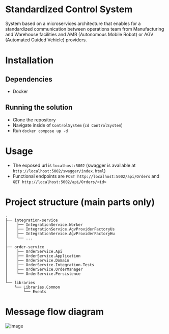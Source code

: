 # Standardized Control System

System based on a microservices architecture that enables for a standardized communication between operations team from Manufacturing and Warehouse facilities and AMR (Autonomous Mobile Robot) or AGV (Automated Guided Vehicle) providers.

# Installation
## Dependencies
- Docker

## Running the solution
- Clone the repository
- Navigate inside of `ControlSystem` (`cd ControlSystem`)
- Run `docker compose up -d`

# Usage
- The exposed url is `localhost:5002` (swagger is available at `http://localhost:5002/swagger/index.html`)
- Functional endpoints are `POST http://localhost:5002/api/Orders` and `GET http://localhost:5002/api/Orders/<id>`

# Project structure (main parts only)
    .
    ├── integration-service
    │    ├── IntegrationService.Worker
    │    ├── IntegrationService.AgvProviderFactoryUs
    │    ├── IntegrationService.AgvProviderFactoryHu
    │    └── ...
    │
    ├── order-service
    │    ├── OrderService.Api
    │    ├── OrderService.Application
    │    ├── OrderService.Domain
    │    ├── OrderService.Integration.Tests
    │    ├── OrderService.OrderManager
    │    └── OrderService.Persistence
    │
    └── libraries
        └── Libraries.Common
            └── Events
# Message flow diagram
![image](https://github.com/calindurnea/trialControlSystem/assets/17986810/bf178172-a69e-4991-a34d-a2e1095629b6)
